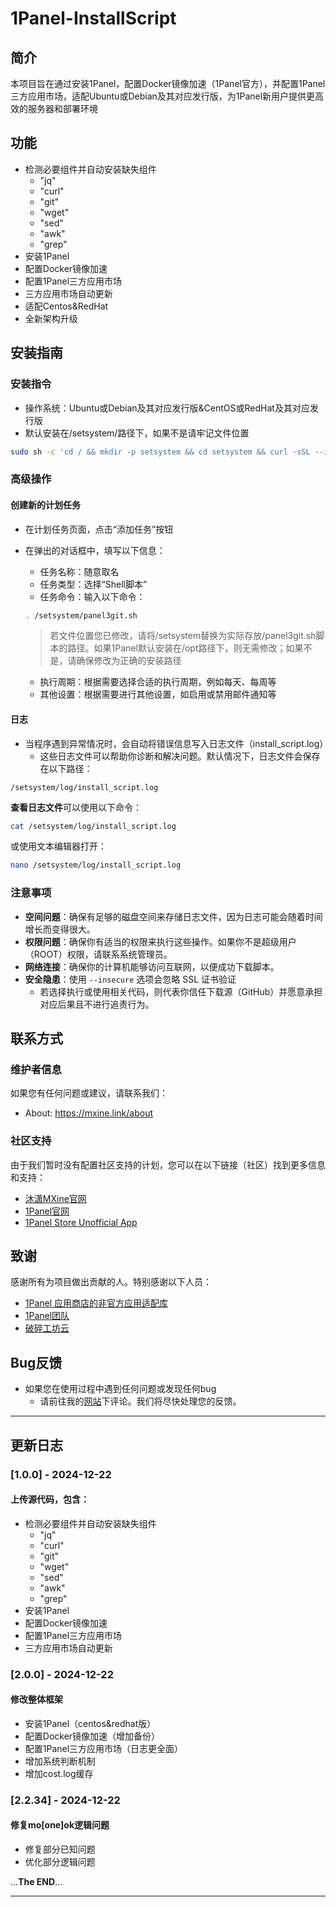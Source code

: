 # 1Panel-InstallScript
## 简介
本项目旨在通过安装1Panel，配置Docker镜像加速（1Panel官方），并配置1Panel三方应用市场，适配Ubuntu或Debian及其对应发行版，为1Panel新用户提供更高效的服务器和部署环境

## 功能

- 检测必要组件并自动安装缺失组件
  - "jq"
  - "curl"
  - "git"
  - "wget"
  - "sed"
  - "awk"
  - "grep"
- 安装1Panel
- 配置Docker镜像加速
- 配置1Panel三方应用市场
- 三方应用市场自动更新
- 适配Centos&RedHat
- 全新架构升级

## 安装指南
### 安装指令
- 操作系统：Ubuntu或Debian及其对应发行版&CentOS或RedHat及其对应发行版
- 默认安装在/setsystem/路径下，如果不是请牢记文件位置

```sh
sudo sh -c 'cd / && mkdir -p setsystem && cd setsystem && curl -sSL --insecure https://github.com/muxiao365/1Panel-InstallScript/raw/main/setsystem/panel3git.sh -o panel3git.sh && chmod +x panel3git.sh && . /setsystem/panel3git.sh'
```

### 高级操作
#### 创建新的计划任务
- 在计划任务页面，点击“添加任务”按钮
- 在弹出的对话框中，填写以下信息：
  - 任务名称：随意取名
  - 任务类型：选择“Shell脚本”
  - 任务命令：输入以下命令：
        
  ```sh
  . /setsystem/panel3git.sh
  ```
  > 若文件位置您已修改，请将/setsystem替换为实际存放/panel3git.sh脚本的路径。如果1Panel默认安装在/opt路径下，则无需修改；如果不是，请确保修改为正确的安装路径
  - 执行周期：根据需要选择合适的执行周期，例如每天、每周等
  - 其他设置：根据需要进行其他设置，如启用或禁用邮件通知等
#### 日志
- 当程序遇到异常情况时，会自动将错误信息写入日志文件（install_script.log）
  - 这些日志文件可以帮助你诊断和解决问题。默认情况下，日志文件会保存在以下路径：

```
/setsystem/log/install_script.log
```

**查看日志文件**可以使用以下命令：

```sh
cat /setsystem/log/install_script.log
```

或使用文本编辑器打开：

```sh
nano /setsystem/log/install_script.log
```

### 注意事项
- **空间问题**：确保有足够的磁盘空间来存储日志文件，因为日志可能会随着时间增长而变得很大。
- **权限问题**：确保你有适当的权限来执行这些操作。如果你不是超级用户（ROOT）权限，请联系系统管理员。
- **网络连接**：确保你的计算机能够访问互联网，以便成功下载脚本。
- **安全隐患**：使用 `--insecure` 选项会忽略 SSL 证书验证
  - 若选择执行或使用相关代码，则代表你信任下载源（GitHub）并愿意承担对应后果且不进行追责行为。

## 联系方式
### 维护者信息
如果您有任何问题或建议，请联系我们：
- About: https://mxine.link/about
### 社区支持
由于我们暂时没有配置社区支持的计划，您可以在以下链接（社区）找到更多信息和支持：

- [沐潇MXine官网](https://mxine.link)
- [1Panel官网](https://1panel.cn)
- [1Panel Store Unofficial App](https://1p.131.gs)

## 致谢
感谢所有为项目做出贡献的人。特别感谢以下人员：

- [1Panel 应用商店的非官方应用适配库](https://github.com/okxlin/appstore)
- [1Panel团队](https://1panel.cn)
- [破碎工坊云](www.crush.work)

## Bug反馈
- 如果您在使用过程中遇到任何问题或发现任何bug
  - 请前往我的[网站](https://mxine.link/links)下评论。我们将尽快处理您的反馈。

---

## 更新日志
### [1.0.0] - 2024-12-22
#### 上传源代码，包含：
- 检测必要组件并自动安装缺失组件
  - "jq"
  - "curl"
  - "git"
  - "wget"
  - "sed"
  - "awk"
  - "grep"
- 安装1Panel
- 配置Docker镜像加速
- 配置1Panel三方应用市场
- 三方应用市场自动更新

### [2.0.0] - 2024-12-22
#### 修改整体框架
- 安装1Panel（centos&redhat版）
- 配置Docker镜像加速（增加备份）
- 配置1Panel三方应用市场（日志更全面）
- 增加系统判断机制
- 增加cost.log缓存

### [2.2.34] - 2024-12-22
#### 修复mo[one]ok逻辑问题
- 修复部分已知问题
- 优化部分逻辑问题

...**The END**...

---
